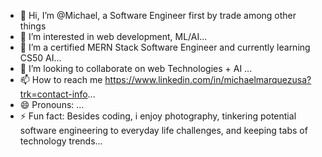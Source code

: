 - 👋 Hi, I’m @Michael, a Software Engineer first by trade among other things
- 👀 I’m interested in web development, ML/AI...
- 🌱 I’m a certified MERN Stack Software Engineer and currently learning CS50 AI...
- 💞️ I’m looking to collaborate on web Technologies + AI ...
- 📫 How to reach me https://www.linkedin.com/in/michaelmarquezusa?trk=contact-info...
- 😄 Pronouns: ...
- ⚡ Fun fact: Besides coding, i enjoy photography, tinkering potential software engineering to everyday life challenges, and keeping tabs of technology trends...

<!---
MM-BYC/MM-BYC is a ✨ special ✨ repository because its `README.md` (this file) appears on your GitHub profile.
You can click the Preview link to take a look at your changes.
--->
